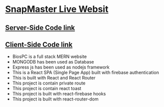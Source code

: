 # [SnapMaster Live Websit](https://mern-last-assignment.web.app)

## [Server-Side Code link](https://github.com/programming-hero-web-course1/manufacturer-website-server-side-mabuhanifa)

## [Client-Side Code link](https://github.com/programming-hero-web-course1/manufacturer-website-client-side-mabuhanifa)

- BiosPC is a full stack MERN website
- MONGODB has been used as Database
- Express js has been used as nodejs framework
- This is a React SPA (Single Page App) built with firebase authentication
- This is built with React and React Router
- This project is contain private route
- This project is contain react toast
- This project is built with react-firebase hooks
- This project is built with react-router-dom
